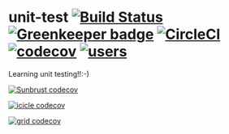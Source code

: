 # unit-test [![Build Status](https://travis-ci.org/Ranjan-Bagri/unit-test.svg?branch=master)](https://travis-ci.org/Ranjan-Bagri/unit-test) [![Greenkeeper badge](https://badges.greenkeeper.io/Ranjan-Bagri/unit-test.svg)](https://greenkeeper.io/) [![CircleCI](https://circleci.com/gh/Ranjan-Bagri/unit-test.svg?style=svg)](https://circleci.com/gh/Ranjan-Bagri/unit-test) [![codecov](https://codecov.io/gh/Ranjan-Bagri/unit-test/branch/master/graph/badge.svg)](https://codecov.io/gh/Ranjan-Bagri/unit-test) [![users](https://img.shields.io/badge/users-1k-orange.svg)](https://img.shields.io/badge/users-1k-orange.svg)

Learning unit testing!!:-)

[![Sunbrust codecov](https://codecov.io/gh/Ranjan-Bagri/unit-test/commit/38d1a2dbaaae2b34e6c250930ee921b638111205/graphs/sunburst.svg)](https://codecov.io/gh/Ranjan-Bagri/unit-test/commit/38d1a2dbaaae2b34e6c250930ee921b638111205/graphs/sunburst.svg)

[![icicle codecov](https://codecov.io/gh/Ranjan-Bagri/unit-test/commit/38d1a2dbaaae2b34e6c250930ee921b638111205/graphs/icicle.svg)](https://codecov.io/gh/Ranjan-Bagri/unit-test/commit/38d1a2dbaaae2b34e6c250930ee921b638111205/graphs/icicle.svg)

[![grid codecov](https://codecov.io/gh/Ranjan-Bagri/unit-test/commit/38d1a2dbaaae2b34e6c250930ee921b638111205/graphs/tree.svg)](https://codecov.io/gh/Ranjan-Bagri/unit-test/commit/38d1a2dbaaae2b34e6c250930ee921b638111205/graphs/tree.svg)
